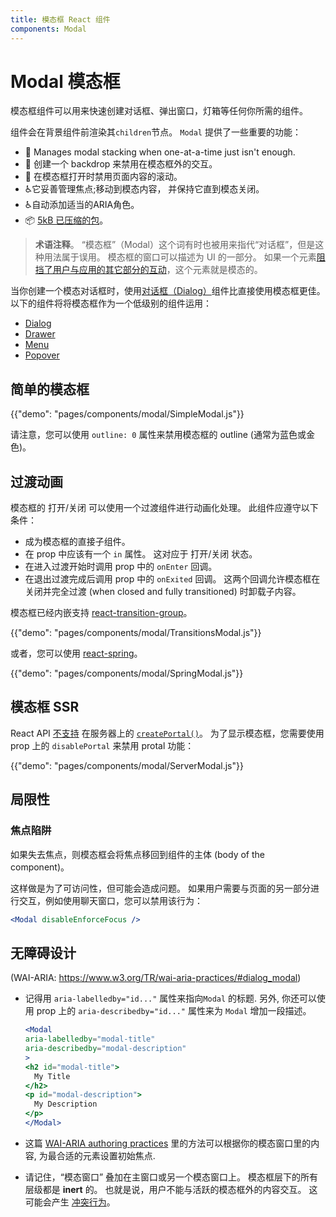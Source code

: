 ```yaml
---
title: 模态框 React 组件
components: Modal
---
```


# Modal 模态框

<p class="description">模态框组件可以用来快速创建对话框、弹出窗口，灯箱等任何你所需的组件。</p>

组件会在背景组件前渲染其`children`节点。 `Modal` 提供了一些重要的功能：

- 💄 Manages modal stacking when one-at-a-time just isn't enough.
- 🔐 创建一个 backdrop 来禁用在模态框外的交互。
- 🔐 在模态框打开时禁用页面内容的滚动。
- ♿️它妥善管理焦点;移动到模态内容， 并保持它直到模态关闭。
- ♿️自动添加适当的ARIA角色。
- 📦 [5kB 已压缩的包](/size-snapshot)。

> **术语注释**。 “模态框”（Modal）这个词有时也被用来指代“对话框”，但是这种用法属于误用。 模态框的窗口可以描述为 UI 的一部分。 如果一个元素[阻挡了用户与应用的其它部分的互动](https://en.wikipedia.org/wiki/Modal_window)，这个元素就是模态的。

当你创建一个模态对话框时，使用[对话框（Dialog）](/components/dialogs/)组件比直接使用模态框更佳。 以下的组件将将模态框作为一个低级别的组件运用：

- [Dialog](/components/dialogs/)
- [Drawer](/components/drawers/)
- [Menu](/components/menus/)
- [Popover](/components/popover/)

## 简单的模态框

{{"demo": "pages/components/modal/SimpleModal.js"}}

请注意，您可以使用 `outline: 0` 属性来禁用模态框的 outline (通常为蓝色或金色)。

## 过渡动画

模态框的 打开/关闭 可以使用一个过渡组件进行动画化处理。 此组件应遵守以下条件：

- 成为模态框的直接子组件。
- 在 prop 中应该有一个 `in` 属性。 这对应于 打开/关闭 状态。
- 在进入过渡开始时调用 prop 中的 `onEnter` 回调。
- 在退出过渡完成后调用 prop 中的 `onExited` 回调。 这两个回调允许模态框在关闭并完全过渡 (when closed and fully transitioned) 时卸载子内容。

模态框已经内嵌支持 [react-transition-group](https://github.com/reactjs/react-transition-group)。

{{"demo": "pages/components/modal/TransitionsModal.js"}}

或者，您可以使用 [react-spring](https://github.com/react-spring/react-spring)。

{{"demo": "pages/components/modal/SpringModal.js"}}

## 模态框 SSR

React API [不支持](https://github.com/facebook/react/issues/13097) 在服务器上的 [`createPortal()`](https://reactjs.org/docs/portals.html)。 为了显示模态框，您需要使用 prop 上的 `disablePortal` 来禁用 protal 功能：

{{"demo": "pages/components/modal/ServerModal.js"}}

## 局限性

### 焦点陷阱

如果失去焦点，则模态框会将焦点移回到组件的主体 (body of the component)。

这样做是为了可访问性，但可能会造成问题。 如果用户需要与页面的另一部分进行交互，例如使用聊天窗口，您可以禁用该行为：

```jsx
<Modal disableEnforceFocus />
```

## 无障碍设计

(WAI-ARIA: https://www.w3.org/TR/wai-aria-practices/#dialog_modal)

- 记得用 `aria-labelledby="id..."` 属性来指向`Modal` 的标题. 另外, 你还可以使用 prop 上的 `aria-describedby="id..."` 属性来为 `Modal` 增加一段描述。
    
    ```jsx
    <Modal
    aria-labelledby="modal-title"
    aria-describedby="modal-description"
    >
    <h2 id="modal-title">
      My Title
    </h2>
    <p id="modal-description">
      My Description
    </p>
    </Modal>
    ```

- 这篇 [WAI-ARIA authoring practices](https://www.w3.org/TR/wai-aria-practices/examples/dialog-modal/dialog.html) 里的方法可以根据你的模态窗口里的内容, 为最合适的元素设置初始焦点.
- 请记住，“模态窗口” 叠加在主窗口或另一个模态窗口上。 模态框层下的所有层级都是 **inert** 的。 也就是说，用户不能与活跃的模态框外的内容交互。 这可能会产生 [冲突行为](#focus-trap)。